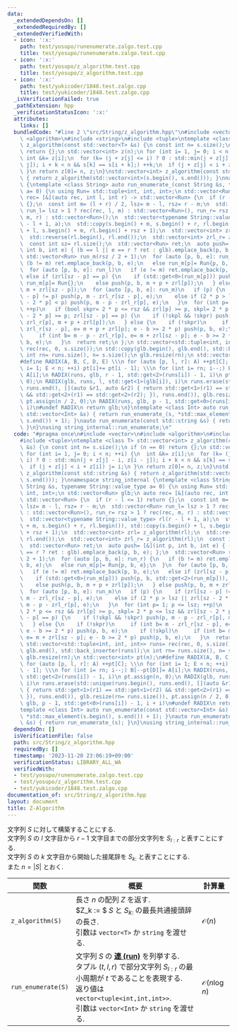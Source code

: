 ```yaml
---
data:
  _extendedDependsOn: []
  _extendedRequiredBy: []
  _extendedVerifiedWith:
  - icon: ':x:'
    path: test/yosupo/runenumerate.zalgo.test.cpp
    title: test/yosupo/runenumerate.zalgo.test.cpp
  - icon: ':x:'
    path: test/yosupo/z_algorithm.test.cpp
    title: test/yosupo/z_algorithm.test.cpp
  - icon: ':x:'
    path: test/yukicoder/1848.test.zalgo.cpp
    title: test/yukicoder/1848.test.zalgo.cpp
  _isVerificationFailed: true
  _pathExtension: hpp
  _verificationStatusIcon: ':x:'
  attributes:
    links: []
  bundledCode: "#line 2 \"src/String/z_algorithm.hpp\"\n#include <vector>\n#include\
    \ <algorithm>\n#include <string>\n#include <tuple>\ntemplate <class T> std::vector<int>\
    \ z_algorithm(const std::vector<T> &s) {\n const int n= s.size();\n if (n == 0)\
    \ return {};\n std::vector<int> z(n);\n for (int i= 1, j= 0; i < n; ++i) {\n \
    \ int &k= z[i];\n  for (k= (j + z[j] <= i) ? 0 : std::min(j + z[j] - i, z[i -\
    \ j]); i + k < n && s[k] == s[i + k];) ++k;\n  if (j + z[j] < i + z[i]) j= i;\n\
    \ }\n return z[0]= n, z;\n}\nstd::vector<int> z_algorithm(const std::string &s)\
    \ { return z_algorithm(std::vector<int>(s.begin(), s.end())); }\nnamespace string_internal\
    \ {\ntemplate <class String> auto run_enumerate_(const String &s, typename String::value_type\
    \ a= 0) {\n using Run= std::tuple<int, int, int>;\n std::vector<Run> glb;\n auto\
    \ rec= [&](auto rec, int l, int r) -> std::vector<Run> {\n  if (r - l <= 1) return\
    \ {};\n  const int m= (l + r) / 2, lsz= m - l, rsz= r - m;\n  std::vector<Run>\
    \ run_l= lsz > 1 ? rec(rec, l, m) : std::vector<Run>(), run_r= rsz > 1 ? rec(rec,\
    \ m, r) : std::vector<Run>();\n  std::vector<typename String::value_type> rl(r\
    \ - l + 1, a);\n  std::copy(s.begin() + m, s.begin() + r, rl.begin()), std::copy(s.begin()\
    \ + l, s.begin() + m, rl.begin() + rsz + 1);\n  std::vector<int> zrl= z_algorithm(rl);\n\
    \  std::reverse(rl.begin(), rl.end());\n  std::vector<int> zrl_r= z_algorithm(rl);\n\
    \  const int sz= rl.size();\n  std::vector<Run> ret;\n  auto push= [&](int p,\
    \ int b, int e) { (b == l || e == r ? ret : glb).emplace_back(p, b, e); };\n \
    \ std::vector<Run> run_m(rsz / 2 + 1);\n  for (auto [p, b, e]: run_r) {\n   if\
    \ (b != m) ret.emplace_back(p, b, e);\n   else run_m[p]= Run{p, b, e};\n  }\n\
    \  for (auto [p, b, e]: run_l)\n   if (e != m) ret.emplace_back(p, b, e);\n  \
    \ else if (zrl[sz - p] == p) {\n    if (std::get<0>(run_m[p])) push(p, b, std::get<2>(run_m[p])),\
    \ run_m[p]= Run{};\n    else push(p, b, m + p + zrl[p]);\n   } else push(p, b,\
    \ m + zrl[sz - p]);\n  for (auto [p, b, e]: run_m)\n   if (p) {\n    if (zrl[sz\
    \ - p] != p) push(p, m - zrl_r[sz - p], e);\n    else if (2 * p > lsz || zrl[sz\
    \ - 2 * p] < p) push(p, m - p - zrl_r[p], e);\n   }\n  for (int p= 1; p <= lsz;\
    \ ++p)\n   if (bool skpr= 2 * p <= rsz && zrl[p] >= p, skpl= 2 * p <= lsz && zrl[sz\
    \ - 2 * p] >= p; zrl[sz - p] == p) {\n    if (!skpl && !skpr) push(p, m - p -\
    \ zrl_r[p], m + p + zrl[p]);\n   } else {\n    if (!skpr)\n     if (int b= m -\
    \ zrl_r[sz - p], e= m + p + zrl[p]; e - b >= 2 * p) push(p, b, e);\n    if (!skpl)\n\
    \     if (int b= m - p - zrl_r[p], e= m + zrl[sz - p]; e - b >= 2 * p) push(p,\
    \ b, e);\n   }\n  return ret;\n };\n std::vector<std::tuple<int, int, int>> runs=\
    \ rec(rec, 0, s.size());\n std::copy(glb.begin(), glb.end(), std::back_inserter(runs));\n\
    \ int rn= runs.size(), n= s.size();\n glb.resize(rn);\n std::vector<int> pt(n);\n\
    #define RADIX(A, B, C, D, E) \\\n for (auto [p, l, r]: A) ++pt[C]; \\\n for (int\
    \ i= 1; E < n; ++i) pt[i]+= pt[i - 1]; \\\n for (int i= rn; i--;) B[--pt[D]]=\
    \ A[i];\n RADIX(runs, glb, r - 1, std::get<2>(runs[i]) - 1, i)\n pt.assign(n,\
    \ 0);\n RADIX(glb, runs, l, std::get<1>(glb[i]), i)\n runs.erase(std::unique(runs.begin(),\
    \ runs.end(), [](auto &r1, auto &r2) { return std::get<1>(r1) == std::get<1>(r2)\
    \ && std::get<2>(r1) == std::get<2>(r2); }), runs.end()), glb.resize(rn= runs.size()),\
    \ pt.assign(n / 2, 0);\n RADIX(runs, glb, p - 1, std::get<0>(runs[i]) - 1, i +\
    \ i)\n#undef RADIX\n return glb;\n}\ntemplate <class Int> auto run_enumerate(const\
    \ std::vector<Int> &s) { return run_enumerate_(s, *std::max_element(s.begin(),\
    \ s.end()) + 1); }\nauto run_enumerate(const std::string &s) { return run_enumerate_(s);\
    \ }\n}\nusing string_internal::run_enumerate;\n"
  code: "#pragma once\n#include <vector>\n#include <algorithm>\n#include <string>\n\
    #include <tuple>\ntemplate <class T> std::vector<int> z_algorithm(const std::vector<T>\
    \ &s) {\n const int n= s.size();\n if (n == 0) return {};\n std::vector<int> z(n);\n\
    \ for (int i= 1, j= 0; i < n; ++i) {\n  int &k= z[i];\n  for (k= (j + z[j] <=\
    \ i) ? 0 : std::min(j + z[j] - i, z[i - j]); i + k < n && s[k] == s[i + k];) ++k;\n\
    \  if (j + z[j] < i + z[i]) j= i;\n }\n return z[0]= n, z;\n}\nstd::vector<int>\
    \ z_algorithm(const std::string &s) { return z_algorithm(std::vector<int>(s.begin(),\
    \ s.end())); }\nnamespace string_internal {\ntemplate <class String> auto run_enumerate_(const\
    \ String &s, typename String::value_type a= 0) {\n using Run= std::tuple<int,\
    \ int, int>;\n std::vector<Run> glb;\n auto rec= [&](auto rec, int l, int r) ->\
    \ std::vector<Run> {\n  if (r - l <= 1) return {};\n  const int m= (l + r) / 2,\
    \ lsz= m - l, rsz= r - m;\n  std::vector<Run> run_l= lsz > 1 ? rec(rec, l, m)\
    \ : std::vector<Run>(), run_r= rsz > 1 ? rec(rec, m, r) : std::vector<Run>();\n\
    \  std::vector<typename String::value_type> rl(r - l + 1, a);\n  std::copy(s.begin()\
    \ + m, s.begin() + r, rl.begin()), std::copy(s.begin() + l, s.begin() + m, rl.begin()\
    \ + rsz + 1);\n  std::vector<int> zrl= z_algorithm(rl);\n  std::reverse(rl.begin(),\
    \ rl.end());\n  std::vector<int> zrl_r= z_algorithm(rl);\n  const int sz= rl.size();\n\
    \  std::vector<Run> ret;\n  auto push= [&](int p, int b, int e) { (b == l || e\
    \ == r ? ret : glb).emplace_back(p, b, e); };\n  std::vector<Run> run_m(rsz /\
    \ 2 + 1);\n  for (auto [p, b, e]: run_r) {\n   if (b != m) ret.emplace_back(p,\
    \ b, e);\n   else run_m[p]= Run{p, b, e};\n  }\n  for (auto [p, b, e]: run_l)\n\
    \   if (e != m) ret.emplace_back(p, b, e);\n   else if (zrl[sz - p] == p) {\n\
    \    if (std::get<0>(run_m[p])) push(p, b, std::get<2>(run_m[p])), run_m[p]= Run{};\n\
    \    else push(p, b, m + p + zrl[p]);\n   } else push(p, b, m + zrl[sz - p]);\n\
    \  for (auto [p, b, e]: run_m)\n   if (p) {\n    if (zrl[sz - p] != p) push(p,\
    \ m - zrl_r[sz - p], e);\n    else if (2 * p > lsz || zrl[sz - 2 * p] < p) push(p,\
    \ m - p - zrl_r[p], e);\n   }\n  for (int p= 1; p <= lsz; ++p)\n   if (bool skpr=\
    \ 2 * p <= rsz && zrl[p] >= p, skpl= 2 * p <= lsz && zrl[sz - 2 * p] >= p; zrl[sz\
    \ - p] == p) {\n    if (!skpl && !skpr) push(p, m - p - zrl_r[p], m + p + zrl[p]);\n\
    \   } else {\n    if (!skpr)\n     if (int b= m - zrl_r[sz - p], e= m + p + zrl[p];\
    \ e - b >= 2 * p) push(p, b, e);\n    if (!skpl)\n     if (int b= m - p - zrl_r[p],\
    \ e= m + zrl[sz - p]; e - b >= 2 * p) push(p, b, e);\n   }\n  return ret;\n };\n\
    \ std::vector<std::tuple<int, int, int>> runs= rec(rec, 0, s.size());\n std::copy(glb.begin(),\
    \ glb.end(), std::back_inserter(runs));\n int rn= runs.size(), n= s.size();\n\
    \ glb.resize(rn);\n std::vector<int> pt(n);\n#define RADIX(A, B, C, D, E) \\\n\
    \ for (auto [p, l, r]: A) ++pt[C]; \\\n for (int i= 1; E < n; ++i) pt[i]+= pt[i\
    \ - 1]; \\\n for (int i= rn; i--;) B[--pt[D]]= A[i];\n RADIX(runs, glb, r - 1,\
    \ std::get<2>(runs[i]) - 1, i)\n pt.assign(n, 0);\n RADIX(glb, runs, l, std::get<1>(glb[i]),\
    \ i)\n runs.erase(std::unique(runs.begin(), runs.end(), [](auto &r1, auto &r2)\
    \ { return std::get<1>(r1) == std::get<1>(r2) && std::get<2>(r1) == std::get<2>(r2);\
    \ }), runs.end()), glb.resize(rn= runs.size()), pt.assign(n / 2, 0);\n RADIX(runs,\
    \ glb, p - 1, std::get<0>(runs[i]) - 1, i + i)\n#undef RADIX\n return glb;\n}\n\
    template <class Int> auto run_enumerate(const std::vector<Int> &s) { return run_enumerate_(s,\
    \ *std::max_element(s.begin(), s.end()) + 1); }\nauto run_enumerate(const std::string\
    \ &s) { return run_enumerate_(s); }\n}\nusing string_internal::run_enumerate;"
  dependsOn: []
  isVerificationFile: false
  path: src/String/z_algorithm.hpp
  requiredBy: []
  timestamp: '2023-11-20 23:06:19+09:00'
  verificationStatus: LIBRARY_ALL_WA
  verifiedWith:
  - test/yosupo/runenumerate.zalgo.test.cpp
  - test/yosupo/z_algorithm.test.cpp
  - test/yukicoder/1848.test.zalgo.cpp
documentation_of: src/String/z_algorithm.hpp
layout: document
title: Z-Algorithm
---
```


文字列 $S$ に対して構築することにする. \
文字列 $S$ の $l$ 文字目から $r-1$ 文字目までの部分文字列を $S_{l:r}$ と表すことにする.\
文字列 $S$ の $k$ 文字目から開始した接尾辞を $S_{k:}$ と表すことにする.\
また $n = \lvert S\rvert$ とおく. 

|関数|概要|計算量|
|---|---|---|
|`z_algorithm(S)`| 長さ $n$ の配列 $Z$ を返す. <br> $Z_k := $ $S$ と $S_{k:}$ の最長共通接頭辞の長さ. <br> 引数は `vector<T>` か `string` を渡せる.|$\mathcal{O}(n)$|
|`run_enumerate(S)`|文字列 $S$ の [**連 (run)**](https://www.iss.is.tohoku.ac.jp/stringology/Algorithms/Basic/run.html) を列挙する. <br> タプル $(t,l,r)$ で部分文字列 $S_{l:r}$ の最小周期が $t$ であることを表現する. <br> 返り値は `vector<tuple<int,int,int>>`. <br> 引数は `vector<Int>` か `string` を渡せる.|$\mathcal{O}(n\log n)$|
